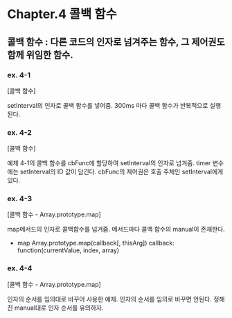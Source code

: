 # Chapter.4 콜백 함수

## 콜백 함수 : 다른 코드의 인자로 넘겨주는 함수, 그 제어권도 함께 위임한 함수.

### ex. 4-1

[콜백 함수]

setInterval의 인자로 콜백 함수를 넣어줌.
300ms 마다 콜백 함수가 반복적으로 실행된다.

### ex. 4-2

[콜백 함수]

예제 4-1의 콜백 함수를 cbFunc에 할당하여 setInterval의 인자로 넘겨줌.
timer 변수에는 setInterval의 ID 값이 담긴다.
cbFunc의 제어권은 호출 주체인 setInterval에게 있다.

### ex. 4-3

[콜백 함수 - Array.prototype.map]

map메서드의 인자로 콜백함수를 넘겨줌.
메서드마다 콜백 함수의 manual이 존재한다.

- map
  Array.prototype.map(callback[, thisArg])
  callback: function(currentValue, index, array)

### ex. 4-4

[콜백 함수 - Array.prototype.map]

인자의 순서를 임의대로 바꾸어 사용한 예제.
인자의 순서를 임의로 바꾸면 안된다. 정해진 manual대로 인자 순서를 유의하자.
